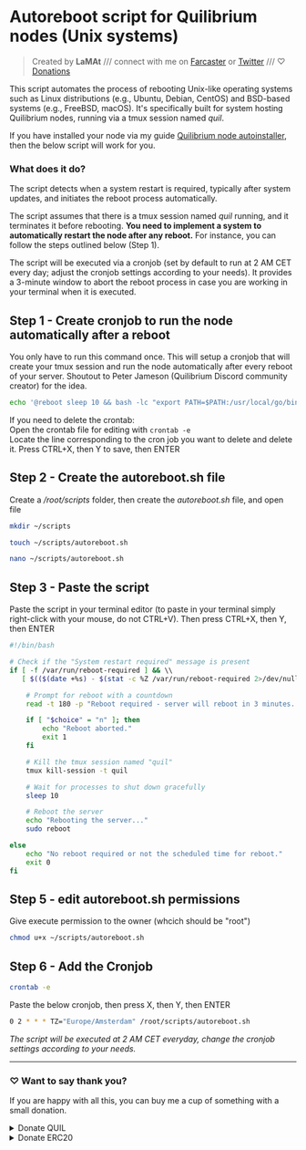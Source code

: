 # Autoreboot script for Quilibrium nodes (Unix systems)

> Created by **LaMAt** /// connect with me on [Farcaster](https://warpcast.com/~/invite-page/373160?id=67559391) or [Twitter](https://twitter.com/LaMat1111) /// &#x2661; [Donations](#-want-to-say-thank-you)

This script automates the process of rebooting Unix-like operating systems such as Linux distributions (e.g., Ubuntu, Debian, CentOS) and BSD-based systems (e.g., FreeBSD, macOS). It's specifically built for system hosting Quilibrium nodes, running via a tmux session named *quil*.

If you have installed your node via my guide [Quilibrium node autoinstaller](https://github.com/lamat1111/Quilibrium-Node-Auto-Installer), then the below script will work for you.

### What does it do?
The script detects when a system restart is required, typically after system updates, and initiates the reboot process automatically.

The script assumes that there is a tmux session named *quil* running, and it terminates it before rebooting. **You need to implement a system to automatically restart the node after any reboot.** For instance, you can follow the steps outlined below (Step 1).

The script will be executed via a cronjob (set by default to run at 2 AM CET every day; adjust the cronjob settings according to your needs). It provides a 3-minute window to abort the reboot process in case you are working in your terminal when it is executed.

## Step 1 - Create cronjob to run the node automatically after a reboot
You only have to run this command once. This will setup a cronjob that will create your tmux session and run the node automatically after every reboot of your server.
Shoutout to Peter Jameson (Quilibrium Discord community creator) for the idea.
```bash
echo '@reboot sleep 10 && bash -lc "export PATH=$PATH:/usr/local/go/bin && cd ~/ceremonyclient/node && tmux new-session -d -s quil '\''./poor_mans_cd.sh'\''"' | crontab -
```
If you need to delete the crontab:<br>
Open the crontab file for editing with <code>crontab -e</code><br>
Locate the line corresponding to the cron job you want to delete and delete it. Press CTRL+X, then Y to save, then ENTER

## Step 2 - Create the autoreboot.sh file
Create a */root/scripts* folder, then create the *autoreboot.sh* file, and open file

```bash
mkdir ~/scripts
```

```bash
touch ~/scripts/autoreboot.sh
```

```bash
nano ~/scripts/autoreboot.sh
```

## Step 3 - Paste the script
Paste the script in your terminal editor (to paste in your terminal simply right-click with your mouse, do not CTRL+V). Then press CTRL+X, then Y, then ENTER
```bash
#!/bin/bash

# Check if the "System restart required" message is present
if [ -f /var/run/reboot-required ] && \\
   [ $(($(date +%s) - $(stat -c %Z /var/run/reboot-required 2>/dev/null || echo 0))) -ge $((24 * 60 * 60)) ]; then

    # Prompt for reboot with a countdown
    read -t 180 -p "Reboot required - server will reboot in 3 minutes. Press 'n' to abort. " choice

    if [ "$choice" = "n" ]; then
        echo "Reboot aborted."
        exit 1
    fi

    # Kill the tmux session named "quil"
    tmux kill-session -t quil

    # Wait for processes to shut down gracefully
    sleep 10

    # Reboot the server
    echo "Rebooting the server..."
    sudo reboot

else
    echo "No reboot required or not the scheduled time for reboot."
    exit 0
fi
```

## Step 5 - edit autoreboot.sh permissions
Give execute permission to the owner (whcich should be "root")
```bash
chmod u+x ~/scripts/autoreboot.sh
```
## Step 6 - Add the Cronjob
```bash
crontab -e
```
Paste the below cronjob, then press X, then Y, then ENTER
```bash
0 2 * * * TZ="Europe/Amsterdam" /root/scripts/autoreboot.sh
```
*The script will be executed at 2 AM CET everyday, change the cronjob settings according to your needs.*

---

### &#x2661; Want to say thank you?

If you are happy with all this, you can buy me a cup of something with a small donation.
<details><summary>Donate QUIL</summary>
 
```
coming soon...
```
</details>
<details><summary>Donate ERC20</summary>
 
```
0x0fd383A1cfbcf4d1F493Dd71b798ebca89e8a013
```
Any token that lives on the Ethereum network or Layer2
</details>

